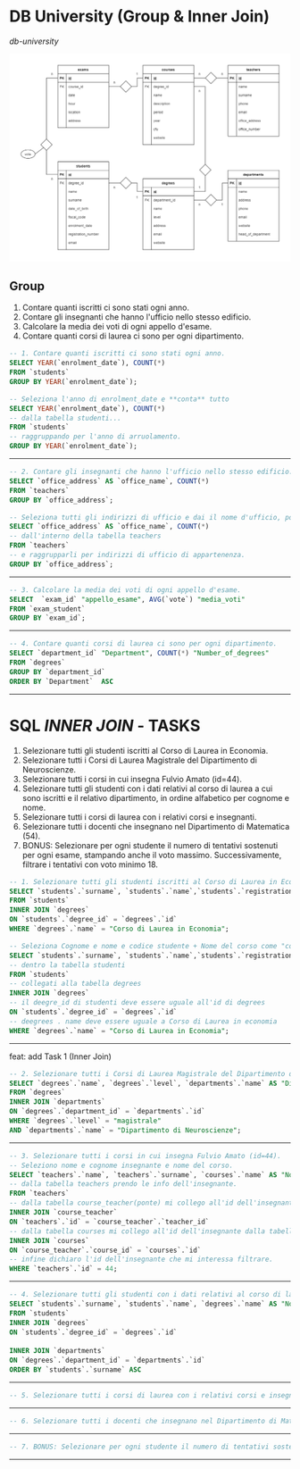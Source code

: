 # DB University (Group & Inner Join)

_db-university_

![image](./university.png)

## Group

1. Contare quanti iscritti ci sono stati ogni anno.
2. Contare gli insegnanti che hanno l'ufficio nello stesso edificio.
3. Calcolare la media dei voti di ogni appello d'esame.
4. Contare quanti corsi di laurea ci sono per ogni dipartimento.

```sql
-- 1. Contare quanti iscritti ci sono stati ogni anno.
SELECT YEAR(`enrolment_date`), COUNT(*)
FROM `students`
GROUP BY YEAR(`enrolment_date`);
```

```sql
-- Seleziona l'anno di enrolment_date e **conta** tutto
SELECT YEAR(`enrolment_date`), COUNT(*)
-- dalla tabella studenti...
FROM `students`
-- raggruppando per l'anno di arruolamento.
GROUP BY YEAR(`enrolment_date`);
```

<hr>

```sql
-- 2. Contare gli insegnanti che hanno l'ufficio nello stesso edificio.
SELECT `office_address` AS `office_name`, COUNT(*)
FROM `teachers`
GROUP BY `office_address`;
```

```sql
-- Seleziona tutti gli indirizzi di ufficio e dai il nome d'ufficio, poi contali tutti
SELECT `office_address` AS `office_name`, COUNT(*)
-- dall'interno della tabella teachers
FROM `teachers`
-- e raggrupparli per indirizzi di ufficio di appartenenza.
GROUP BY `office_address`;
```

<hr>

```sql
-- 3. Calcolare la media dei voti di ogni appello d'esame.
SELECT  `exam_id` "appello_esame", AVG(`vote`) "media_voti"
FROM `exam_student`
GROUP BY `exam_id`;
```

<hr>

```sql
-- 4. Contare quanti corsi di laurea ci sono per ogni dipartimento.
SELECT `department_id` "Department", COUNT(*) "Number_of_degrees"
FROM `degrees`
GROUP BY `department_id`
ORDER BY `Department`  ASC
```

<hr>

# SQL _INNER JOIN_ - TASKS

1. Selezionare tutti gli studenti iscritti al Corso di Laurea in Economia.
2. Selezionare tutti i Corsi di Laurea Magistrale del Dipartimento di
   Neuroscienze.
3. Selezionare tutti i corsi in cui insegna Fulvio Amato (id=44).
4. Selezionare tutti gli studenti con i dati relativi al corso di laurea a cui
   sono iscritti e il relativo dipartimento, in ordine alfabetico per cognome e
   nome.
5. Selezionare tutti i corsi di laurea con i relativi corsi e insegnanti.
6. Selezionare tutti i docenti che insegnano nel Dipartimento di
   Matematica (54).
7. BONUS: Selezionare per ogni studente il numero di tentativi sostenuti
   per ogni esame, stampando anche il voto massimo. Successivamente,
   filtrare i tentativi con voto minimo 18.

```sql
-- 1. Selezionare tutti gli studenti iscritti al Corso di Laurea in Economia.
SELECT `students`.`surname`, `students`.`name`,`students`.`registration_number`, `degrees`.`name` AS "Corso_di_Laurea"
FROM `students`
INNER JOIN `degrees`
ON `students`.`degree_id` = `degrees`.`id`
WHERE `degrees`.`name` = "Corso di Laurea in Economia";
```

```sql
-- Seleziona Cognome e nome e codice studente + Nome del corso come "corso di laurea"
SELECT `students`.`surname`, `students`.`name`,`students`.`registration_number`, `degrees`.`name` AS "Corso_di_Laurea"
-- dentro la tabella studenti
FROM `students`
-- collegati alla tabella degrees
INNER JOIN `degrees`
-- il deegre_id di studenti deve essere uguale all'id di degrees
ON `students`.`degree_id` = `degrees`.`id`
-- deegrees . name deve essere uguale a Corso di Laurea in economia
WHERE `degrees`.`name` = "Corso di Laurea in Economia";
```

<hr>
feat: add Task 1 (Inner Join)

```sql
-- 2. Selezionare tutti i Corsi di Laurea Magistrale del Dipartimento di Neuroscienze.
SELECT `degrees`.`name`, `degrees`.`level`, `departments`.`name` AS "Dipartimento"
FROM `degrees`
INNER JOIN `departments`
ON `degrees`.`department_id` = `departments`.`id`
WHERE `degrees`.`level` = "magistrale"
AND `departments`.`name` = "Dipartimento di Neuroscienze";

```

<hr>

```sql
-- 3. Selezionare tutti i corsi in cui insegna Fulvio Amato (id=44).
-- Seleziono nome e cognome insegnante e nome del corso.
SELECT `teachers`.`name`, `teachers`.`surname`, `courses`.`name` AS "Nome_del_corso"
-- dalla tabella teachers prendo le info dell'insegnante.
FROM `teachers`
-- dalla tabella course_teacher(ponte) mi collego all'id dell'insegnante.
INNER JOIN `course_teacher`
ON `teachers`.`id` = `course_teacher`.`teacher_id`
-- dalla tabella courses mi collego all'id dell'insegnante dalla tabella ponte.
INNER JOIN `courses`
ON `course_teacher`.`course_id` = `courses`.`id`
-- infine dichiaro l'id dell'insegnante che mi interessa filtrare.
WHERE `teachers`.`id` = 44;

```

<hr>

```sql
-- 4. Selezionare tutti gli studenti con i dati relativi al corso di laurea a cui sono iscritti e il relativo dipartimento, in ordine alfabetico per cognome e nome.
SELECT `students`.`surname`, `students`.`name`, `degrees`.`name` AS "Nome Corso", `departments`.`name` AS "Nome Dipartimento"
FROM `students`
INNER JOIN `degrees`
ON `students`.`degree_id` = `degrees`.`id`

INNER JOIN `departments`
ON `degrees`.`department_id` = `departments`.`id`
ORDER BY `students`.`surname` ASC
```

<hr>

```sql
-- 5. Selezionare tutti i corsi di laurea con i relativi corsi e insegnanti.

```

<hr>

```sql
-- 6. Selezionare tutti i docenti che insegnano nel Dipartimento di Matematica (54).

```

<hr>

```sql
-- 7. BONUS: Selezionare per ogni studente il numero di tentativi sostenuti per ogni esame, stampando anche il voto massimo. Successivamente, filtrare i tentativi con voto minimo 18.

```

<hr>
